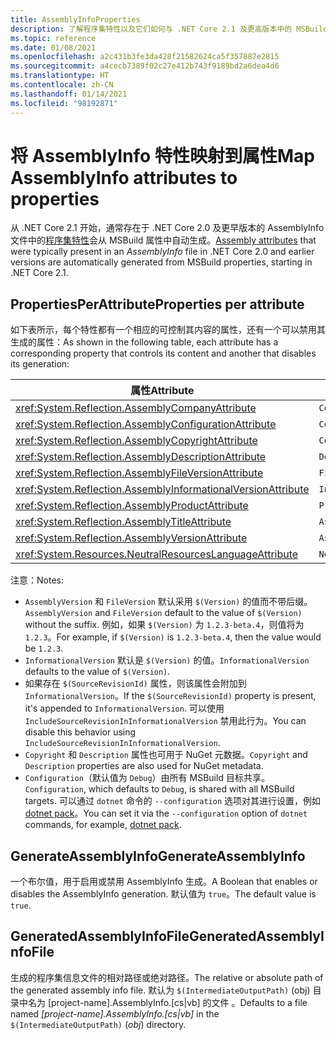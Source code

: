```yaml
---
title: AssemblyInfoProperties
description: 了解程序集特性以及它们如何与 .NET Core 2.1 及更高版本中的 MSBuild 属性相对应。
ms.topic: reference
ms.date: 01/08/2021
ms.openlocfilehash: a2c431b3fe3da428f21582624ca5f357887e2815
ms.sourcegitcommit: a4cecb7389f02c27e412b743f9189bd2a6dea4d6
ms.translationtype: HT
ms.contentlocale: zh-CN
ms.lasthandoff: 01/14/2021
ms.locfileid: "98192871"
---
```

# <a name="map-assemblyinfo-attributes-to-properties"></a><span data-ttu-id="8d264-103">将 AssemblyInfo 特性映射到属性</span><span class="sxs-lookup"><span data-stu-id="8d264-103">Map AssemblyInfo attributes to properties</span></span>

<span data-ttu-id="8d264-104">从 .NET Core 2.1 开始，通常存在于 .NET Core 2.0 及更早版本的 AssemblyInfo 文件中的[程序集特性](../../standard/assembly/set-attributes.md)会从 MSBuild 属性中自动生成。</span><span class="sxs-lookup"><span data-stu-id="8d264-104">[Assembly attributes](../../standard/assembly/set-attributes.md) that were typically present in an *AssemblyInfo* file in .NET Core 2.0 and earlier versions are automatically generated from MSBuild properties, starting in .NET Core 2.1.</span></span>

## <a name="properties-per-attribute"></a><span data-ttu-id="8d264-105">PropertiesPerAttribute</span><span class="sxs-lookup"><span data-stu-id="8d264-105">Properties per attribute</span></span>

<span data-ttu-id="8d264-106">如下表所示，每个特性都有一个相应的可控制其内容的属性，还有一个可以禁用其生成的属性：</span><span class="sxs-lookup"><span data-stu-id="8d264-106">As shown in the following table, each attribute has a corresponding property that controls its content and another that disables its generation:</span></span>

| <span data-ttu-id="8d264-107">属性</span><span class="sxs-lookup"><span data-stu-id="8d264-107">Attribute</span></span>                                                      | <span data-ttu-id="8d264-108">Property</span><span class="sxs-lookup"><span data-stu-id="8d264-108">Property</span></span>               | <span data-ttu-id="8d264-109">要禁用的属性</span><span class="sxs-lookup"><span data-stu-id="8d264-109">Property to disable</span></span>                             |
|----------------------------------------------------------------|------------------------|-------------------------------------------------|
| <xref:System.Reflection.AssemblyCompanyAttribute>              | `Company`              | `GenerateAssemblyCompanyAttribute`              |
| <xref:System.Reflection.AssemblyConfigurationAttribute>        | `Configuration`        | `GenerateAssemblyConfigurationAttribute`        |
| <xref:System.Reflection.AssemblyCopyrightAttribute>            | `Copyright`            | `GenerateAssemblyCopyrightAttribute`            |
| <xref:System.Reflection.AssemblyDescriptionAttribute>          | `Description`          | `GenerateAssemblyDescriptionAttribute`          |
| <xref:System.Reflection.AssemblyFileVersionAttribute>          | `FileVersion`          | `GenerateAssemblyFileVersionAttribute`          |
| <xref:System.Reflection.AssemblyInformationalVersionAttribute> | `InformationalVersion` | `GenerateAssemblyInformationalVersionAttribute` |
| <xref:System.Reflection.AssemblyProductAttribute>              | `Product`              | `GenerateAssemblyProductAttribute`              |
| <xref:System.Reflection.AssemblyTitleAttribute>                | `AssemblyTitle`        | `GenerateAssemblyTitleAttribute`                |
| <xref:System.Reflection.AssemblyVersionAttribute>              | `AssemblyVersion`      | `GenerateAssemblyVersionAttribute`              |
| <xref:System.Resources.NeutralResourcesLanguageAttribute>      | `NeutralLanguage`      | `GenerateNeutralResourcesLanguageAttribute`     |

<span data-ttu-id="8d264-110">注意：</span><span class="sxs-lookup"><span data-stu-id="8d264-110">Notes:</span></span>

- <span data-ttu-id="8d264-111">`AssemblyVersion` 和 `FileVersion` 默认采用 `$(Version)` 的值而不带后缀。</span><span class="sxs-lookup"><span data-stu-id="8d264-111">`AssemblyVersion` and `FileVersion` default to the value of `$(Version)` without the suffix.</span></span> <span data-ttu-id="8d264-112">例如，如果 `$(Version)` 为 `1.2.3-beta.4`，则值将为 `1.2.3`。</span><span class="sxs-lookup"><span data-stu-id="8d264-112">For example, if `$(Version)` is `1.2.3-beta.4`, then the value would be `1.2.3`.</span></span>
- <span data-ttu-id="8d264-113">`InformationalVersion` 默认是 `$(Version)` 的值。</span><span class="sxs-lookup"><span data-stu-id="8d264-113">`InformationalVersion` defaults to the value of `$(Version)`.</span></span>
- <span data-ttu-id="8d264-114">如果存在 `$(SourceRevisionId)` 属性，则该属性会附加到 `InformationalVersion`。</span><span class="sxs-lookup"><span data-stu-id="8d264-114">If the `$(SourceRevisionId)` property is present, it's appended to `InformationalVersion`.</span></span> <span data-ttu-id="8d264-115">可以使用 `IncludeSourceRevisionInInformationalVersion` 禁用此行为。</span><span class="sxs-lookup"><span data-stu-id="8d264-115">You can disable this behavior using `IncludeSourceRevisionInInformationalVersion`.</span></span>
- <span data-ttu-id="8d264-116">`Copyright` 和 `Description` 属性也可用于 NuGet 元数据。</span><span class="sxs-lookup"><span data-stu-id="8d264-116">`Copyright` and `Description` properties are also used for NuGet metadata.</span></span>
- <span data-ttu-id="8d264-117">`Configuration`（默认值为 `Debug`）由所有 MSBuild 目标共享。</span><span class="sxs-lookup"><span data-stu-id="8d264-117">`Configuration`, which defaults to `Debug`, is shared with all MSBuild targets.</span></span> <span data-ttu-id="8d264-118">可以通过 `dotnet` 命令的 `--configuration` 选项对其进行设置，例如 [dotnet pack](../tools/dotnet-pack.md)。</span><span class="sxs-lookup"><span data-stu-id="8d264-118">You can set it via the `--configuration` option of `dotnet` commands, for example, [dotnet pack](../tools/dotnet-pack.md).</span></span>

## <a name="generateassemblyinfo"></a><span data-ttu-id="8d264-119">GenerateAssemblyInfo</span><span class="sxs-lookup"><span data-stu-id="8d264-119">GenerateAssemblyInfo</span></span>

<span data-ttu-id="8d264-120">一个布尔值，用于启用或禁用 AssemblyInfo 生成。</span><span class="sxs-lookup"><span data-stu-id="8d264-120">A Boolean that enables or disables the AssemblyInfo generation.</span></span> <span data-ttu-id="8d264-121">默认值为 `true`。</span><span class="sxs-lookup"><span data-stu-id="8d264-121">The default value is `true`.</span></span>

## <a name="generatedassemblyinfofile"></a><span data-ttu-id="8d264-122">GeneratedAssemblyInfoFile</span><span class="sxs-lookup"><span data-stu-id="8d264-122">GeneratedAssemblyInfoFile</span></span>

<span data-ttu-id="8d264-123">生成的程序集信息文件的相对路径或绝对路径。</span><span class="sxs-lookup"><span data-stu-id="8d264-123">The relative or absolute path of the generated assembly info file.</span></span> <span data-ttu-id="8d264-124">默认为 `$(IntermediateOutputPath)` (obj) 目录中名为 [project-name].AssemblyInfo.[cs|vb] 的文件 。</span><span class="sxs-lookup"><span data-stu-id="8d264-124">Defaults to a file named *[project-name].AssemblyInfo.[cs|vb]* in the `$(IntermediateOutputPath)` (*obj*) directory.</span></span>
